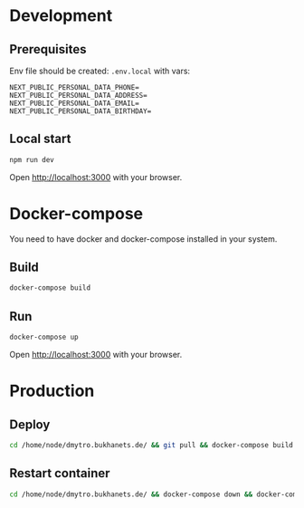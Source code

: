 # Development

## Prerequisites

Env file should be created: `.env.local` with vars:

```
NEXT_PUBLIC_PERSONAL_DATA_PHONE=
NEXT_PUBLIC_PERSONAL_DATA_ADDRESS=
NEXT_PUBLIC_PERSONAL_DATA_EMAIL=
NEXT_PUBLIC_PERSONAL_DATA_BIRTHDAY=
```

## Local start

```bash
npm run dev
```

Open [http://localhost:3000](http://localhost:3000) with your browser.

# Docker-compose

You need to have docker and docker-compose installed in your system.

## Build

```bash
docker-compose build
```

## Run

```bash
docker-compose up
```

Open [http://localhost:3000](http://localhost:3000) with your browser.

# Production

## Deploy

```bash
cd /home/node/dmytro.bukhanets.de/ && git pull && docker-compose build && docker-compose up -d dmytro.bukhanets.de
```

## Restart container

```bash
cd /home/node/dmytro.bukhanets.de/ && docker-compose down && docker-compose up -d dmytro.bukhanets.de
```

